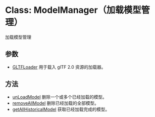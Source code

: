# Class: ModelManager（加载模型管理）

加载模型管理

## 参数

-   [GLTFLoader](/views/type/components/model-manager/gltf-model/index) 用于载入 glTF 2.0 资源的加载器。

## 方法

-   [unLoadModel](/views/type/components/model-manager/method/un-load-model) 删除一个或多个已经加载的模型。
-   [removeAllModel](/views/type/components/model-manager/method/remove-all-model) 删除已经加载的全部模型。
-   [getAllHistoricalModel](/views/type/components/model-manager/method/get-all-historical-model) 获取已经加载完成的模型。

